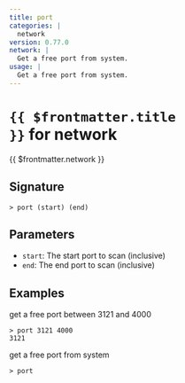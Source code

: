 ```yaml
---
title: port
categories: |
  network
version: 0.77.0
network: |
  Get a free port from system.
usage: |
  Get a free port from system.
---
```


# <code>{{ $frontmatter.title }}</code> for network

<div class='command-title'>{{ $frontmatter.network }}</div>

## Signature

```> port (start) (end)```

## Parameters

 -  `start`: The start port to scan (inclusive)
 -  `end`: The end port to scan (inclusive)

## Examples

get a free port between 3121 and 4000
```shell
> port 3121 4000
3121
```

get a free port from system
```shell
> port

```
